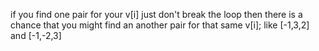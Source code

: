 if you find one pair for your v[i]
just don't break the loop then there is a chance that you might find an another pair for that same v[i];
like [-1,3,2] and [-1,-2,3]